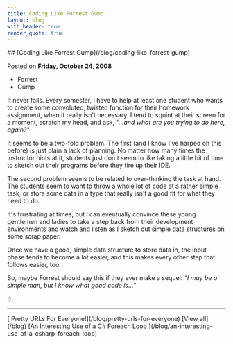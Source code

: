 ```yaml
---
title: Coding Like Forrest Gump
layout: blog
with_header: true
render_quote: true
---
```


<div class="post-title" markdown="1">
## [Coding Like Forrest Gump](/blog/coding-like-forrest-gump)

Posted on **Friday, October 24, 2008**
</div>

<ul class="post-tags-list">
<li><span class="badge badge-success p-2">Forrest</span></li>
<li><span class="badge badge-success p-2">Gump</span></li>
</ul>

It never fails. Every semester, I have to help at least one student who wants to create some convoluted, twisted function for their homework assignment, when it really isn't necessary. I tend to squint at their screen for a moment, scratch my head, and ask, _"...and what are you trying to do here, again?"_

It seems to be a two-fold problem. The first (and I know I've harped on this before) is just plain a lack of planning. No matter how many times the instructor hints at it, students just don't seem to like taking a little bit of time to sketch out their programs before they fire up their IDE.

The second problem seems to be related to over-thinking the task at hand. The students seem to want to throw a whole lot of code at a rather simple task, or store some data in a type that really isn't a good fit for what they need to do.

It's frustrating at times, but I can eventually convince these young gentlemen and ladies to take a step back from their development environments and watch and listen as I sketch out simple data structures on some scrap paper.

Once we have a good, simple data structure to store data in, the input phase tends to become a lot easier, and this makes every other step that follows easier, too.

So, maybe Forrest should say this if they ever make a sequel: _"I may be a simple man, but I know what good code is..."_

:)

---

<div class="blog-pager" markdown="1">
[<i class="fas fa-chevron-left"></i> Pretty URLs For Everyone!](/blog/pretty-urls-for-everyone)
[View all](/blog)
[An Interesting Use of a C# Foreach Loop <i class="fas fa-chevron-right"></i>](/blog/an-interesting-use-of-a-csharp-foreach-loop)
</div>

